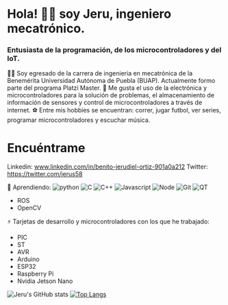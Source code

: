 # Hola! 👋🏼 soy Jeru, ingeniero mecatrónico. 

###  Entusiasta de la programación, de los microcontroladores y del IoT. 

💪🏼 Soy egresado de la carrera de ingenieria en mecatrónica de la Benemérita Universidad Autónoma de Puebla (BUAP). Actualmente formo parte del programa Platzi Master.
🚀 Me gusta el uso de la electrónica y microcontroladores para la solución de problemas, el almacenamiento de información de sensores y control de microcontroladores
a través de internet.
⚽ Entre mis hobbies se encuentran: correr, jugar futbol, ver series, programar microcontroladores y escuchar música.

# Encuéntrame

Linkedin: www.linkedin.com/in/benito-jerudiel-ortiz-901a0a212
Twitter: https://twitter.com/jerus58

🔨 Aprendiendo: 
![python](https://img.shields.io/badge/Python-3776AB?style=for-the-badge&logo=python&logoColor=white)
![C](https://img.shields.io/badge/C-00599C?style=for-the-badge&logo=c&logoColor=white)
![C++](https://img.shields.io/badge/C%2B%2B-00599C?style=for-the-badge&logo=c%2B%2B&logoColor=white)
![Javascript](https://img.shields.io/badge/JavaScript-323330?style=for-the-badge&logo=javascript&logoColor=F7DF1E)
![Node](https://img.shields.io/badge/Node.js-339933?style=for-the-badge&logo=nodedotjs&logoColor=white)
![Git](https://img.shields.io/badge/Git-F05032?style=for-the-badge&logo=git&logoColor=white)
![QT](https://img.shields.io/badge/Qt-41CD52?style=for-the-badge&logo=qt&logoColor=white)
* ROS
* OpenCV
 
⚡ Tarjetas de desarrollo y microcontroladores con los que he trabajado:
* PIC
* ST
* AVR
* Arduino
* ESP32
* Raspberry Pi
* Nvidia Jetson Nano





![Jeru's GitHub stats](https://github-readme-stats.vercel.app/api?username=Jerudiel&show_icons=true) [![Top Langs](https://github-readme-stats.vercel.app/api/top-langs/?username=Jerudiel&layout=compact&theme=buefy)](https://github.com/Jerudiel/github-readme-stats)
